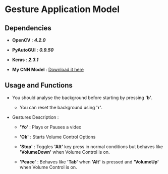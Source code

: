 # Gesture Application Model

## Dependencies

* **OpenCV** : ***4.2.0***

* **PyAutoGUI** : ***0.9.50***

* **Keras** : ***2.3.1***

* **My CNN Model** : [Download it here](https://drive.google.com/open?id=1yq6uEnXjBGXjME-CNTskK3_gB2tdBPIk)

## Usage and Functions

* You should analyse the background before starting by pressing **'b'**.
  
  * You can reset the background using **'r'**.

* Gestures Description : 

  * **'Yo'** : Plays or Pauses a video
  
  * **'Ok'** : Starts Volume Control Options
  
  * **'Stop'** : Toggles **'Alt'** key press in normal conditions but behaves like **'VolumeDown'** when Volume Control is on.
  
  * **'Peace'** : Behaves like **'Tab'** when **'Alt'** is pressed and **'VolumeUp'** when Volume Control is on.
